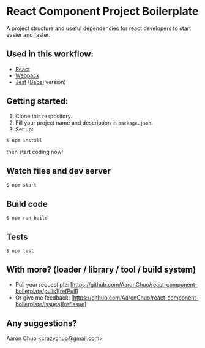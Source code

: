 # React Component Project Boilerplate
A project structure and useful dependencies for react developers to start easier and faster.

## Used in this workflow:
- [React][refReact]
- [Webpack][refWebpack]
- [Jest][refJest] ([Babel][refBabel] version)

## Getting started:
1. Clone this respository.
1. Fill your project name and description in `package.json`.
1. Set up:
```terminal
$ npm install
```
then start coding now!

## Watch files and dev server
```terminal
$ npm start
```

## Build code
```terminal
$ npm run build
```

## Tests
```terminal
$ npm test
```

## With more? (loader / library / tool / build system)
- Pull your request plz: [https://github.com/AaronChuo/react-component-boilerplate/pulls][refPull]
- Or give me feedback: [https://github.com/AaronChuo/react-component-boilerplate/issues][refIssue]

## Any suggestions?
Aaron Chuo <[crazychuo@gmail.com][myMail]>

[refReact]: https://facebook.github.io/react/
[refWebpack]: http://webpack.github.io/
[refJest]: https://facebook.github.io/jest/
[refBabel]: https://babeljs.io/
[refPull]: https://github.com/AaronChuo/react-component-boilerplate/pulls
[refIssue]: https://github.com/AaronChuo/react-component-boilerplate/issues
[myMail]: mailto:crazychuo@gmail.com
